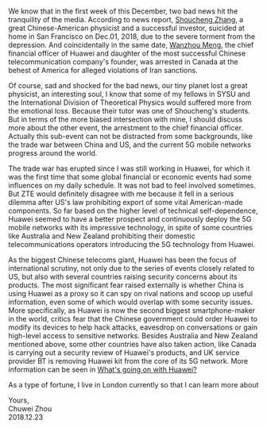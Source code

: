 #      
We know that in the first week of this December, two bad news hit the tranquility of the media. According to news report, [Shoucheng Zhang](https://en.wikipedia.org/wiki/Shoucheng_Zhang), a great Chinese-American physicist and a successful investor, suicided at home in San Francisco on Dec.01, 2018, due to the severe torment from the depression. And coincidentally in the same date, [Wanzhou Meng](https://en.wikipedia.org/wiki/Meng_Wanzhou), the chief financial officer of Huawei and daughter of the most successful Chinese telecommunication company's founder, was arrested in Canada at the behest of America for alleged violations of Iran sanctions.        
                           
Of course, sad and shocked for the bad news, our tiny planet lost a great physicist, an interesting soul, I know that some of my fellows in SYSU and the International Division of Theoretical Physics would suffered more from the emotional loss. Because their tutor was one of Shoucheng's students. But in terms of the more biased intersection with mine, I should discuss more about the other event, the arrestment to the chief financial officer. Actually this sub-event can not be distracted from some backgrounds, like the trade war between China and US, and the current 5G mobile networks progress around the world.                   
                 
The trade war has erupted since I was still working in Huawei, for which it was the first time that some global financial or economic events had some influences on my daily schedule. It was not bad to feel involved sometimes. But ZTE would definitely disagree with me because it fell in a serious dilemma after US's law prohibiting export of some vital American-made components. So far based on the higher level of technical self-dependence, Huawei seemed to have a better prospect and continuously deploy the 5G mobile networks with its impressive technology, in spite of some countries like Australia and New Zealand prohibiting their domestic telecommunications operators introducing the 5G technology from Huawei.             
                
As the biggest Chinese telecoms giant, Huawei has been the focus of international scrutiny, not only due to the series of events closely related to US, but also with several countries raising security concerns about its products. The most significant fear raised externally is whether China is using Huawei as a proxy so it can spy on rival nations and scoop up useful information, even some of which would overlap with some security issues. More specifically, as Huawei is now the second biggest smartphone-maker in the world, critics fear that the Chinese government could order Huawei to modify its devices to help hack attacks, eavesdrop on conversations or gain high-level access to sensitive networks. Besides Australia and New Zealand mentioned above, some other countries have also taken action, like Canada is carrying out a security review of Huawei's products, and UK service provider BT is removing Huawei kit from the core of its 5G network. More information can be seen in [What's going on with Huawei?](https://www.bbc.co.uk/news/technology-46483337)                  
                     
As a type of fortune, I live in London currently so that I can learn more about                      
             
                             
                   
Yours,          
Chuwei Zhou               
2018.12.23    
